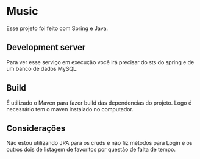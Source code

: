 # Music

Esse projeto foi feito com Spring e Java.

## Development server

Para ver esse serviço em execução você irá precisar do sts do spring e de um banco de dados MySQL.

## Build

É utilizado o Maven para fazer build das dependencias do projeto. Logo é necessário tem o maven instalado no computador.

## Considerações

Não estou utilizando JPA para os cruds e não fiz métodos para Login e os outros dois de listagem de favoritos por questão de falta de tempo.

